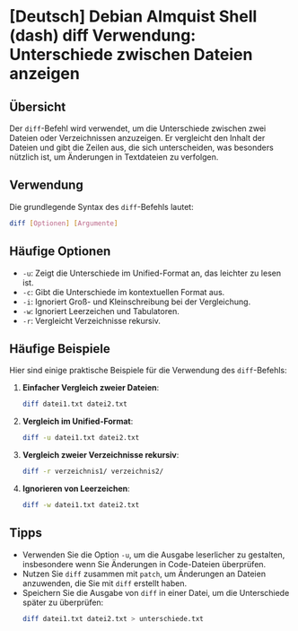 # [Deutsch] Debian Almquist Shell (dash) diff Verwendung: Unterschiede zwischen Dateien anzeigen

## Übersicht
Der `diff`-Befehl wird verwendet, um die Unterschiede zwischen zwei Dateien oder Verzeichnissen anzuzeigen. Er vergleicht den Inhalt der Dateien und gibt die Zeilen aus, die sich unterscheiden, was besonders nützlich ist, um Änderungen in Textdateien zu verfolgen.

## Verwendung
Die grundlegende Syntax des `diff`-Befehls lautet:

```bash
diff [Optionen] [Argumente]
```

## Häufige Optionen
- `-u`: Zeigt die Unterschiede im Unified-Format an, das leichter zu lesen ist.
- `-c`: Gibt die Unterschiede im kontextuellen Format aus.
- `-i`: Ignoriert Groß- und Kleinschreibung bei der Vergleichung.
- `-w`: Ignoriert Leerzeichen und Tabulatoren.
- `-r`: Vergleicht Verzeichnisse rekursiv.

## Häufige Beispiele
Hier sind einige praktische Beispiele für die Verwendung des `diff`-Befehls:

1. **Einfacher Vergleich zweier Dateien**:
   ```bash
   diff datei1.txt datei2.txt
   ```

2. **Vergleich im Unified-Format**:
   ```bash
   diff -u datei1.txt datei2.txt
   ```

3. **Vergleich zweier Verzeichnisse rekursiv**:
   ```bash
   diff -r verzeichnis1/ verzeichnis2/
   ```

4. **Ignorieren von Leerzeichen**:
   ```bash
   diff -w datei1.txt datei2.txt
   ```

## Tipps
- Verwenden Sie die Option `-u`, um die Ausgabe leserlicher zu gestalten, insbesondere wenn Sie Änderungen in Code-Dateien überprüfen.
- Nutzen Sie `diff` zusammen mit `patch`, um Änderungen an Dateien anzuwenden, die Sie mit `diff` erstellt haben.
- Speichern Sie die Ausgabe von `diff` in einer Datei, um die Unterschiede später zu überprüfen:
  ```bash
  diff datei1.txt datei2.txt > unterschiede.txt
  ```